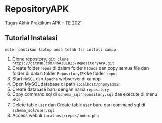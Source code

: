 # RepositoryAPK
Tugas Akhir Praktikum APK - TE 2021

## Tutorial Instalasi
```
note: pastikan laptop anda telah ter install xampp
```
1. Clone repository, `git clone https://github.com/NnA301023/RepositoryAPK.git`
2. Create folder `repos` di dalam folder `htdocs` dan copy semua file dan folder di dalam folder `RepositoryAPK` ke folder `repos`
3. Start `MySQL` dan `Apache` webserver di xampp
4. Open MySQL database di path `localhost/phpmyadmin`
5. Create database baru dengan nama `repository`
6. Copy command sql di `schema_sql/repository.sql` dan execute di menu SQL
7. Delete table `user` dan Create table `user` baru dari command sql di `schema_sql/user.sql`
8. Access web di `localhost/repos/index.php`